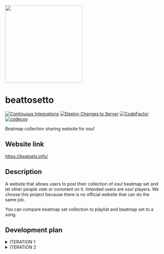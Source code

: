 <img src="https://user-images.githubusercontent.com/68165621/137478767-fca46881-d6a1-4966-aa54-d139f80bbacf.png" width="250px" height="250px">

# beattosetto

[![Continuous Integrations](https://github.com/beattosetto/beattosetto/actions/workflows/django.yml/badge.svg)](https://github.com/beattosetto/beattosetto/actions/workflows/django.yml)
[![Deploy Changes to Server](https://github.com/beattosetto/beattosetto/actions/workflows/deploy.yml/badge.svg)](https://github.com/beattosetto/beattosetto/actions/workflows/deploy.yml)
[![CodeFactor](https://www.codefactor.io/repository/github/beattosetto/beattosetto/badge)](https://www.codefactor.io/repository/github/beattosetto/beattosetto)
[![codecov](https://codecov.io/gh/beattosetto/beattosetto/branch/main/graph/badge.svg?token=52ELB7G2ES)](https://codecov.io/gh/beattosetto/beattosetto)

Beatmap collection sharing website for osu!

## Website link
https://beatsets.info/  

## Description
A website that allows users to post their collection of osu! beatmap set and let other people vote or comment on it. Intended users are osu! players. We choose this project because there is no official website that can do the same job.

You can compare beatmap set collection to playlist and beatmap set to a song.

## Development plan
<details>
  <summary> ITERATION 1 </summary>
  <p>

#### Goal
1. Design mock up  
2. Create models UML  
3. Setup development and deployment environment  
4. Complete project proposal
5. Create project wiki & README.md

#### Features
1. UI mock up
2. UML diagram for database model

#### Acceptance criteria
1. Models and diagrams are ready to use on iteration 2
2. The project is ready for development and deployment
3. Wiki & README.md are easy to read 

</p>
  </details>

<details>
  <summary> ITERATION 2 </summary>
  <p>

#### Goal


#### Features

#### Acceptance criteria


</p>
  </details>

